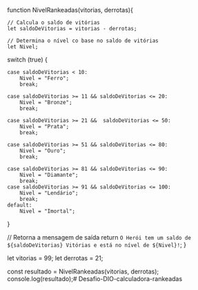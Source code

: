 function NivelRankeadas(vitorias, derrotas){

	// Calcula o saldo de vitórias
	let saldoDeVitorias = vitorias - derrotas;
    
    // Determina o nível co base no saldo de vitórias
    let Nivel;
    
 switch (true) {
	
    case saldoDeVitorias < 10:
    	Nivel = "Ferro";
        break;
        
	case saldoDeVitorias >= 11 && saldoDeVitorias <= 20:
    	Nivel = "Bronze";
        break;
    
    case saldoDeVitorias >= 21 &&  saldoDeVitorias <= 50:
    	Nivel = "Prata";
        break;
        
    case saldoDeVitorias >= 51 && saldoDeVitorias <= 80:
    	Nivel = "Ouro";
        break;
    
    case saldoDeVitorias >= 81 && saldoDeVitorias <= 90:
    	Nivel = "Diamante";
        break;
    case saldoDeVitorias >= 91 && saldoDeVitorias <= 100:
    	Nivel = "Lendário";
        break;
    default:
    	Nivel = "Imortal";
  }
  
  // Retorna a mensagem de saída
  return `O Herói tem um saldo de ${saldoDeVitorias} Vitórias e está no nível de ${Nivel}!`;
}

let vitorias = 99;
let derrotas = 21;

const resultado = NivelRankeadas(vitorias, derrotas);
	console.log(resultado);# Desafio-DIO-calculadora-rankeadas
